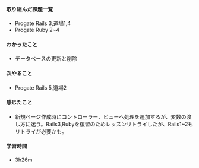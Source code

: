 #### 取り組んだ課題一覧
- Progate Rails 3,道場1,4
- Progate Ruby 2~4

#### わかったこと
- データベースの更新と削除

#### 次やること
- Progate Rails 5,道場2

#### 感じたこと
- 新規ページ作成時にコントローラー、ビューへ処理を追加するが、変数の渡し方に迷う。Rails3,Rubyを復習のためレッスンリトライしたが、Rails1~2もリトライが必要かも。

#### 学習時間
- 3h26m
